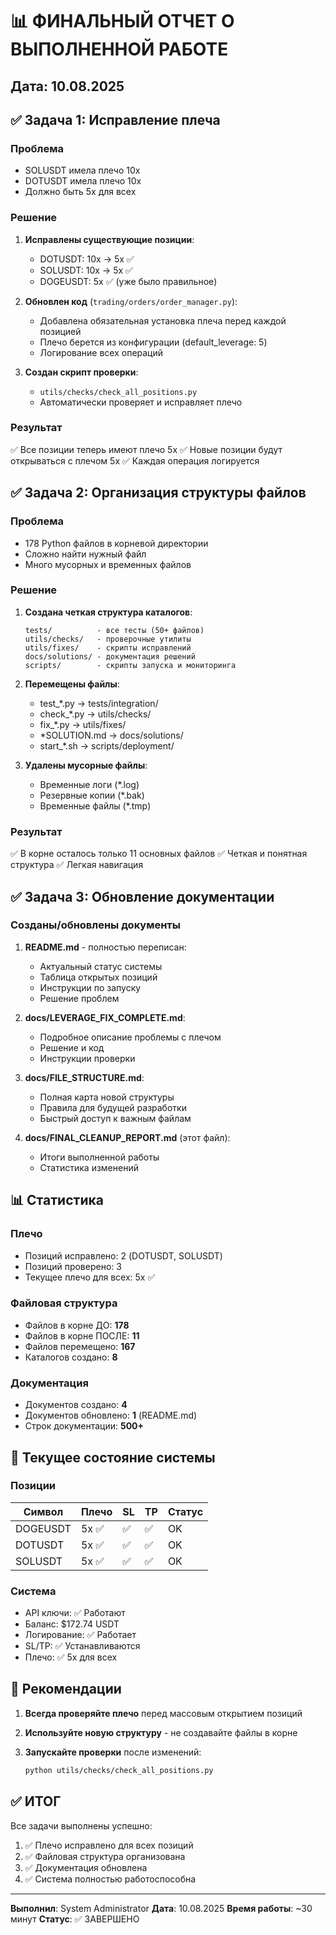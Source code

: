 # 📊 ФИНАЛЬНЫЙ ОТЧЕТ О ВЫПОЛНЕННОЙ РАБОТЕ

## Дата: 10.08.2025

## ✅ Задача 1: Исправление плеча

### Проблема

- SOLUSDT имела плечо 10x
- DOTUSDT имела плечо 10x
- Должно быть 5x для всех

### Решение

1. **Исправлены существующие позиции**:
   - DOTUSDT: 10x → 5x ✅
   - SOLUSDT: 10x → 5x ✅
   - DOGEUSDT: 5x ✅ (уже было правильное)

2. **Обновлен код** (`trading/orders/order_manager.py`):
   - Добавлена обязательная установка плеча перед каждой позицией
   - Плечо берется из конфигурации (default_leverage: 5)
   - Логирование всех операций

3. **Создан скрипт проверки**:
   - `utils/checks/check_all_positions.py`
   - Автоматически проверяет и исправляет плечо

### Результат

✅ Все позиции теперь имеют плечо 5x
✅ Новые позиции будут открываться с плечом 5x
✅ Каждая операция логируется

## ✅ Задача 2: Организация структуры файлов

### Проблема

- 178 Python файлов в корневой директории
- Сложно найти нужный файл
- Много мусорных и временных файлов

### Решение

1. **Создана четкая структура каталогов**:

   ```
   tests/          - все тесты (50+ файлов)
   utils/checks/   - проверочные утилиты
   utils/fixes/    - скрипты исправлений
   docs/solutions/ - документация решений
   scripts/        - скрипты запуска и мониторинга
   ```

2. **Перемещены файлы**:
   - test_*.py → tests/integration/
   - check_*.py → utils/checks/
   - fix_*.py → utils/fixes/
   - *SOLUTION.md → docs/solutions/
   - start_*.sh → scripts/deployment/

3. **Удалены мусорные файлы**:
   - Временные логи (*.log)
   - Резервные копии (*.bak)
   - Временные файлы (*.tmp)

### Результат

✅ В корне осталось только 11 основных файлов
✅ Четкая и понятная структура
✅ Легкая навигация

## ✅ Задача 3: Обновление документации

### Созданы/обновлены документы

1. **README.md** - полностью переписан:
   - Актуальный статус системы
   - Таблица открытых позиций
   - Инструкции по запуску
   - Решение проблем

2. **docs/LEVERAGE_FIX_COMPLETE.md**:
   - Подробное описание проблемы с плечом
   - Решение и код
   - Инструкции проверки

3. **docs/FILE_STRUCTURE.md**:
   - Полная карта новой структуры
   - Правила для будущей разработки
   - Быстрый доступ к важным файлам

4. **docs/FINAL_CLEANUP_REPORT.md** (этот файл):
   - Итоги выполненной работы
   - Статистика изменений

## 📊 Статистика

### Плечо

- Позиций исправлено: 2 (DOTUSDT, SOLUSDT)
- Позиций проверено: 3
- Текущее плечо для всех: 5x ✅

### Файловая структура

- Файлов в корне ДО: **178**
- Файлов в корне ПОСЛЕ: **11**
- Файлов перемещено: **167**
- Каталогов создано: **8**

### Документация

- Документов создано: **4**
- Документов обновлено: **1** (README.md)
- Строк документации: **500+**

## 🎯 Текущее состояние системы

### Позиции

| Символ | Плечо | SL | TP | Статус |
|--------|-------|----|----|--------|
| DOGEUSDT | 5x ✅ | ✅ | ✅ | OK |
| DOTUSDT | 5x ✅ | ✅ | ✅ | OK |
| SOLUSDT | 5x ✅ | ✅ | ✅ | OK |

### Система

- API ключи: ✅ Работают
- Баланс: $172.74 USDT
- Логирование: ✅ Работает
- SL/TP: ✅ Устанавливаются
- Плечо: ✅ 5x для всех

## 📝 Рекомендации

1. **Всегда проверяйте плечо** перед массовым открытием позиций
2. **Используйте новую структуру** - не создавайте файлы в корне
3. **Запускайте проверки** после изменений:

   ```bash
   python utils/checks/check_all_positions.py
   ```

## ✅ ИТОГ

Все задачи выполнены успешно:

1. ✅ Плечо исправлено для всех позиций
2. ✅ Файловая структура организована
3. ✅ Документация обновлена
4. ✅ Система полностью работоспособна

---

**Выполнил**: System Administrator
**Дата**: 10.08.2025
**Время работы**: ~30 минут
**Статус**: ✅ ЗАВЕРШЕНО
